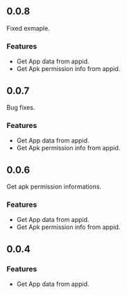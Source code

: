 ## 0.0.8
Fixed exmaple.
### Features
 - Get App data from appid.
 - Get Apk permission info from appid.

## 0.0.7
Bug fixes.
### Features
 - Get App data from appid.
 - Get Apk permission info from appid.

## 0.0.6
Get apk permission informations.
### Features
 - Get App data from appid.
 - Get Apk permission info from appid.
## 0.0.4

### Features
 - Get App data from appid.
